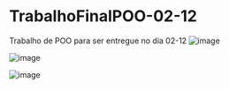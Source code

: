 # TrabalhoFinalPOO-02-12

Trabalho de POO para ser entregue no dia 02-12
![image](https://user-images.githubusercontent.com/104447964/205140193-d7f6d7c3-8820-440d-9d8a-9a7a9f1ead8e.png)

![image](https://user-images.githubusercontent.com/104447964/205140243-e9d93c42-52d8-479f-8364-95d32f39716e.png)

![image](https://user-images.githubusercontent.com/104447964/205140270-f2104405-cbb8-424f-8ffc-c34fd70e149b.png)
